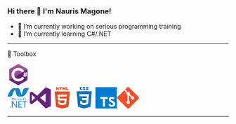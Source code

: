 ### Hi there 👋   I'm Nauris Magone!

- 🔭 I’m currently working on serious programming training
- 🌱 I’m currently learning C#/.NET

---

🧰 Toolbox

<img src="https://github.com/devicons/devicon/blob/master/icons/csharp/csharp-original.svg" alt="Csharp" width="50" height="50"><br><img src="https://github.com/devicons/devicon/blob/master/icons/dot-net/dot-net-plain-wordmark.svg" alt="dotNET" width="50" height="50"><img src="https://github.com/devicons/devicon/blob/master/icons/visualstudio/visualstudio-plain.svg" alt="VisualStudio" width="50" height="50"><img src="https://github.com/devicons/devicon/blob/master/icons/html5/html5-plain-wordmark.svg" alt="HTML5" width="50" height="50"><img src="https://github.com/devicons/devicon/blob/master/icons/css3/css3-plain-wordmark.svg" alt="CSS3" width="50" height="50"><img src="https://github.com/devicons/devicon/blob/master/icons/typescript/typescript-original.svg" alt="TypeScript" width="50" height="50"><img src="https://github.com/devicons/devicon/blob/master/icons/git/git-original.svg" alt="Git" width="50" height="50">

---

